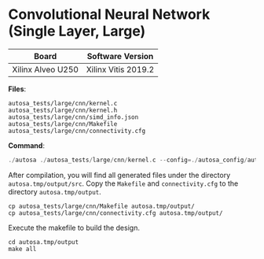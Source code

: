 # Convolutional Neural Network (Single Layer, Large)

Board        | Software Version
-------------|-----------------
Xilinx Alveo U250 | Xilinx Vitis 2019.2

__Files__:
```
autosa_tests/large/cnn/kernel.c
autosa_tests/large/cnn/kernel.h
autosa_tests/large/cnn/simd_info.json
autosa_tests/large/cnn/Makefile
autosa_tests/large/cnn/connectivity.cfg
```

__Command__:
```c
./autosa ./autosa_tests/large/cnn/kernel.c --config=./autosa_config/autosa_config.json --target=autosa_hls_c --output-dir=./autosa.tmp/output --sa-sizes="{kernel[]->space_time[4];kernel[]->array_part[64,56,14,64];kernel[]->latency[4,4,7];kernel[]->simd[1,1,8]}" --simd-info=./autosa_tests/large/cnn/simd_info.json
```

After compilation, you will find all generated files under the directory `autosa.tmp/output/src`. Copy the `Makefile` and `connectivity.cfg` to the directory `autosa.tmp/output`.

```
cp autosa_tests/large/cnn/Makefile autosa.tmp/output/
cp autosa_tests/large/cnn/connectivity.cfg autosa.tmp/output/
```

Execute the makefile to build the design.

```
cd autosa.tmp/output
make all
```